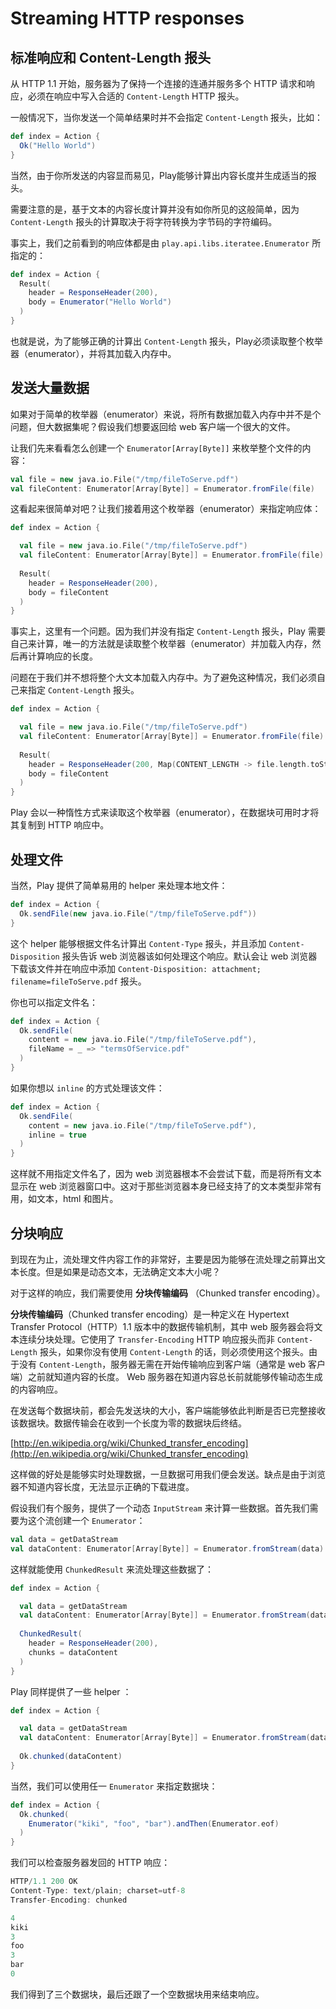 # Streaming HTTP responses

## 标准响应和 Content-Length 报头

从 HTTP 1.1 开始，服务器为了保持一个连接的连通并服务多个 HTTP 请求和响应，必须在响应中写入合适的 `Content-Length` HTTP 报头。

一般情况下，当你发送一个简单结果时并不会指定 `Content-Length` 报头，比如：

```scala
def index = Action {
  Ok("Hello World")
}
```

当然，由于你所发送的内容显而易见，Play能够计算出内容长度并生成适当的报头。

需要注意的是，基于文本的内容长度计算并没有如你所见的这般简单，因为 `Content-Length` 报头的计算取决于将字符转换为字节码的字符编码。

事实上，我们之前看到的响应体都是由 `play.api.libs.iteratee.Enumerator` 所指定的：

```scala
def index = Action {
  Result(
    header = ResponseHeader(200),
    body = Enumerator("Hello World")
  )
}
```

也就是说，为了能够正确的计算出 `Content-Length` 报头，Play必须读取整个枚举器（enumerator），并将其加载入内存中。

## 发送大量数据

如果对于简单的枚举器（enumerator）来说，将所有数据加载入内存中并不是个问题，但大数据集呢？假设我们想要返回给 web 客户端一个很大的文件。

让我们先来看看怎么创建一个 `Enumerator[Array[Byte]]` 来枚举整个文件的内容：

```scala
val file = new java.io.File("/tmp/fileToServe.pdf")
val fileContent: Enumerator[Array[Byte]] = Enumerator.fromFile(file)
```

这看起来很简单对吧？让我们接着用这个枚举器（enumerator）来指定响应体：

```scala
def index = Action {

  val file = new java.io.File("/tmp/fileToServe.pdf")
  val fileContent: Enumerator[Array[Byte]] = Enumerator.fromFile(file)    
    
  Result(
    header = ResponseHeader(200),
    body = fileContent
  )
}
```

事实上，这里有一个问题。因为我们并没有指定 `Content-Length` 报头，Play 需要自己来计算，唯一的方法就是读取整个枚举器（enumerator）并加载入内存，然后再计算响应的长度。

问题在于我们并不想将整个大文本加载入内存中。为了避免这种情况，我们必须自己来指定 `Content-Length` 报头。

```scala
def index = Action {

  val file = new java.io.File("/tmp/fileToServe.pdf")
  val fileContent: Enumerator[Array[Byte]] = Enumerator.fromFile(file)    
    
  Result(
    header = ResponseHeader(200, Map(CONTENT_LENGTH -> file.length.toString)),
    body = fileContent
  )
}
```

Play 会以一种惰性方式来读取这个枚举器（enumerator），在数据块可用时才将其复制到 HTTP 响应中。

## 处理文件

当然，Play 提供了简单易用的 helper 来处理本地文件：

```scala
def index = Action {
  Ok.sendFile(new java.io.File("/tmp/fileToServe.pdf"))
}
```

这个 helper 能够根据文件名计算出 `Content-Type` 报头，并且添加 `Content-Disposition` 报头告诉 web 浏览器该如何处理这个响应。默认会让 web 浏览器下载该文件并在响应中添加 `Content-Disposition: attachment; filename=fileToServe.pdf` 报头。

你也可以指定文件名：

```scala
def index = Action {
  Ok.sendFile(
    content = new java.io.File("/tmp/fileToServe.pdf"),
    fileName = _ => "termsOfService.pdf"
  )
}
```

如果你想以 `inline` 的方式处理该文件：

```scala
def index = Action {
  Ok.sendFile(
    content = new java.io.File("/tmp/fileToServe.pdf"),
    inline = true
  )
}
```

这样就不用指定文件名了，因为 web 浏览器根本不会尝试下载，而是将所有文本显示在 web 浏览器窗口中。这对于那些浏览器本身已经支持了的文本类型非常有用，如文本，html 和图片。

## 分块响应

到现在为止，流处理文件内容工作的非常好，主要是因为能够在流处理之前算出文本长度。但是如果是动态文本，无法确定文本大小呢？

对于这样的响应，我们需要使用 **分块传输编码** （Chunked transfer encoding）。

**分块传输编码**（Chunked transfer encoding）是一种定义在 Hypertext Transfer Protocol（HTTP）1.1 版本中的数据传输机制，其中 web 服务器会将文本连续分块处理。它使用了 `Transfer-Encoding` HTTP 响应报头而非 `Content-Length` 报头，如果你没有使用 `Content-Length` 的话，则必须使用这个报头。由于没有 `Content-Length`，服务器无需在开始传输响应到客户端（通常是 web 客户端）之前就知道内容的长度。 Web 服务器在知道内容总长前就能够传输动态生成的内容响应。

在发送每个数据块前，都会先发送块的大小，客户端能够依此判断是否已完整接收该数据块。数据传输会在收到一个长度为零的数据块后终结。

[http://en.wikipedia.org/wiki/Chunked_transfer_encoding](http://en.wikipedia.org/wiki/Chunked_transfer_encoding)

这样做的好处是能够实时处理数据，一旦数据可用我们便会发送。缺点是由于浏览器不知道内容长度，无法显示正确的下载进度。

假设我们有个服务，提供了一个动态 `InputStream` 来计算一些数据。首先我们需要为这个流创建一个 `Enumerator`：

```scala
val data = getDataStream
val dataContent: Enumerator[Array[Byte]] = Enumerator.fromStream(data)
```

这样就能使用 `ChunkedResult` 来流处理这些数据了：

```scala
def index = Action {

  val data = getDataStream
  val dataContent: Enumerator[Array[Byte]] = Enumerator.fromStream(data)
  
  ChunkedResult(
    header = ResponseHeader(200),
    chunks = dataContent
  )
}
```

Play 同样提供了一些 helper ：

```scala
def index = Action {

  val data = getDataStream
  val dataContent: Enumerator[Array[Byte]] = Enumerator.fromStream(data)
  
  Ok.chunked(dataContent)
}
```

当然，我们可以使用任一 `Enumerator` 来指定数据块：

```scala
def index = Action {
  Ok.chunked(
    Enumerator("kiki", "foo", "bar").andThen(Enumerator.eof)
  )
}
```

我们可以检查服务器发回的 HTTP 响应：

```scala
HTTP/1.1 200 OK
Content-Type: text/plain; charset=utf-8
Transfer-Encoding: chunked

4
kiki
3
foo
3
bar
0
```

我们得到了三个数据块，最后还跟了一个空数据块用来结束响应。